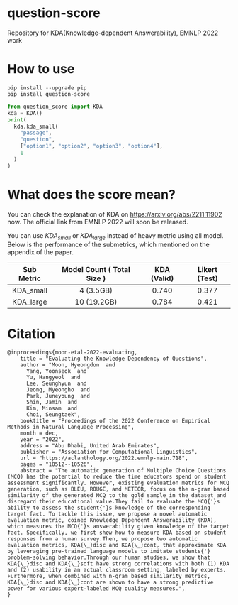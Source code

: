 # question-score
Repository for KDA(Knowledge-dependent Answerability), EMNLP 2022 work

# How to use

```
pip install --upgrade pip
pip install question-score
```

```python
from question_score import KDA
kda = KDA()
print(
  kda.kda_small(
    "passage",
    "question",
    ["option1", "option2", "option3", "option4"],
    1
  )
)
```

# What does the score mean?

You can check the explanation of KDA on https://arxiv.org/abs/2211.11902 now.
The official link from EMNLP 2022 will soon be released.

You can use $KDA_{small}$ or $KDA_{large}$ instead of heavy metric using all model.
Below is the performance of the submetrics, which mentioned on the appendix of the paper.

| Sub Metric | Model Count ( Total Size ) | KDA (Valid) | Likert (Test) |
|:----------:|:--------------------------:|:-----------:|:-------------:|
|  KDA_small |          4 (3.5GB)         |    0.740    |     0.377     |
|  KDA_large |         10 (19.2GB)        |    0.784    |     0.421     |


# Citation
```
@inproceedings{moon-etal-2022-evaluating,
    title = "Evaluating the Knowledge Dependency of Questions",
    author = "Moon, Hyeongdon  and
      Yang, Yoonseok  and
      Yu, Hangyeol  and
      Lee, Seunghyun  and
      Jeong, Myeongho  and
      Park, Juneyoung  and
      Shin, Jamin  and
      Kim, Minsam  and
      Choi, Seungtaek",
    booktitle = "Proceedings of the 2022 Conference on Empirical Methods in Natural Language Processing",
    month = dec,
    year = "2022",
    address = "Abu Dhabi, United Arab Emirates",
    publisher = "Association for Computational Linguistics",
    url = "https://aclanthology.org/2022.emnlp-main.718",
    pages = "10512--10526",
    abstract = "The automatic generation of Multiple Choice Questions (MCQ) has the potential to reduce the time educators spend on student assessment significantly. However, existing evaluation metrics for MCQ generation, such as BLEU, ROUGE, and METEOR, focus on the n-gram based similarity of the generated MCQ to the gold sample in the dataset and disregard their educational value.They fail to evaluate the MCQ{'}s ability to assess the student{'}s knowledge of the corresponding target fact. To tackle this issue, we propose a novel automatic evaluation metric, coined Knowledge Dependent Answerability (KDA), which measures the MCQ{'}s answerability given knowledge of the target fact. Specifically, we first show how to measure KDA based on student responses from a human survey.Then, we propose two automatic evaluation metrics, KDA{\_}disc and KDA{\_}cont, that approximate KDA by leveraging pre-trained language models to imitate students{'} problem-solving behavior.Through our human studies, we show that KDA{\_}disc and KDA{\_}soft have strong correlations with both (1) KDA and (2) usability in an actual classroom setting, labeled by experts. Furthermore, when combined with n-gram based similarity metrics, KDA{\_}disc and KDA{\_}cont are shown to have a strong predictive power for various expert-labeled MCQ quality measures.",
}
```
